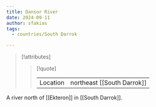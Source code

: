 ```yaml
---
title: Dansor River
date: 2024-09-11
author: sfakias
tags:
  - countries/South Darrok

---
```

> [!attributes]
> 
> > [!quote]
> >
> > | | |
> > | --- | --- |
> > | Location | northeast [[South Darrok]] |

A river north of [[Ekteron]] in [[South Darrok]].